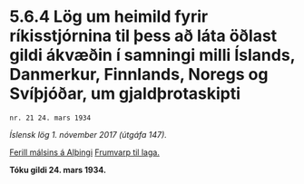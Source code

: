 # 5.6.4 Lög um heimild fyrir ríkisstjórnina til þess að láta öðlast gildi ákvæðin í samningi milli Íslands, Danmerkur, Finnlands, Noregs og Svíþjóðar, um gjaldþrotaskipti

`nr. 21 24. mars 1934`

_Íslensk lög 1. nóvember 2017 (útgáfa 147)._

[Ferill málsins á Alþingi](https://www.althingi.is/thingstorf/thingmalalistar-eftir-thingum/ferill/?ltg=47&mnr=68)
[Frumvarp til laga.](https://www.althingi.is/altext/47/s/pdf/0123.pdf)

**Tóku gildi 24. mars 1934.**

